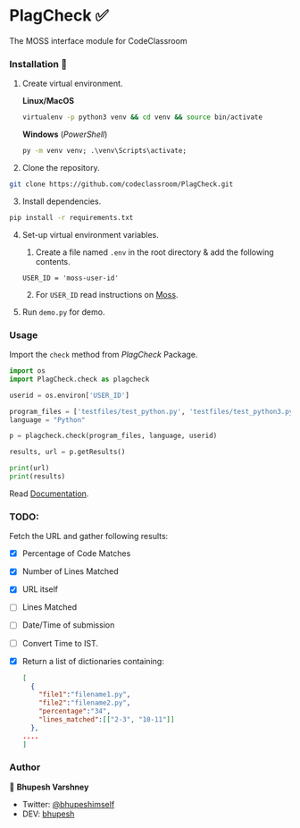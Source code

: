 # PlagCheck ✅
The MOSS interface module for CodeClassroom

### Installation 🔮

1. Create virtual environment.

    **Linux/MacOS**
    ```bash
    virtualenv -p python3 venv && cd venv && source bin/activate
    ```
    **Windows**
    (*PowerShell*)
    ```cmd
    py -m venv venv; .\venv\Scripts\activate;
    ```

2. Clone the repository.

```bash
git clone https://github.com/codeclassroom/PlagCheck.git
```    

3. Install dependencies.

```bash
pip install -r requirements.txt
```

4. Set-up virtual environment variables.
    1. Create a file named `.env` in the root directory & add the following contents.
    
    ```text
    USER_ID = 'moss-user-id'
    ```
    2. For `USER_ID` read instructions on [Moss](http://theory.stanford.edu/~aiken/moss/).

5. Run `demo.py` for demo.


### Usage

Import the `check` method from *PlagCheck* Package.

```python
import os
import PlagCheck.check as plagcheck

userid = os.environ['USER_ID']

program_files = ['testfiles/test_python.py', 'testfiles/test_python3.py']
language = "Python"

p = plagcheck.check(program_files, language, userid)

results, url = p.getResults()

print(url)
print(results)
```

Read [Documentation](https://github.com/codeclassroom/PlagCheck/blob/master/docs/docs.md).


### TODO:

Fetch the URL and gather following results:

- [x] Percentage of Code Matches
- [x] Number of Lines Matched
- [x] URL itself
- [ ] Lines Matched
- [ ] Date/Time of submission
- [ ] Convert Time to IST.
- [x] Return a list of dictionaries containing:
    ```json
    [
      {
        "file1":"filename1.py",
        "file2":"filename2.py",
        "percentage":"34",
        "lines_matched":[["2-3", "10-11"]]
      },
    ....
    ]
    ```


### Author

👥 **Bhupesh Varshney**

- Twitter: [@bhupeshimself](https://twitter.com/bhupeshimself)
- DEV: [bhupesh](https://dev.to/bhupesh)